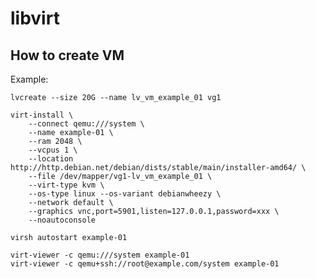 
libvirt
=======

How to create VM
----------------

Example:

    lvcreate --size 20G --name lv_vm_example_01 vg1

    virt-install \
        --connect qemu:///system \
        --name example-01 \
        --ram 2048 \
        --vcpus 1 \
        --location http://http.debian.net/debian/dists/stable/main/installer-amd64/ \
        --file /dev/mapper/vg1-lv_vm_example_01 \
        --virt-type kvm \
        --os-type linux --os-variant debianwheezy \
        --network default \
        --graphics vnc,port=5901,listen=127.0.0.1,password=xxx \
        --noautoconsole

    virsh autostart example-01

    virt-viewer -c qemu:///system example-01
    virt-viewer -c qemu+ssh://root@example.com/system example-01



